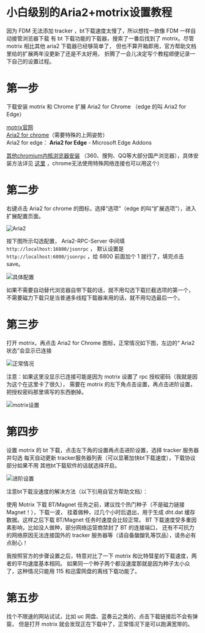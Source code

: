 # 小白级别的Aria2+motrix设置教程

因为 FDM 无法添加 tracker ，bt下载速度太慢了，所以想找一款像 FDM 一样自动接管浏览器下载
有 bt 下载功能的下载器，搜索了一番后找到了 motrix。尽管 motrix 相比其他 aria2 下载器已经够简单了，
但也不算开箱即用，官方帮助文档里给的扩展两年没更新了还是不太好用，
折腾了一会儿决定写个教程顺便记录一下自己的设置过程。



# 第一步

下载安装 motrix 和 Chrome 扩展 Aria2 for Chrome （edge 的叫 Aria2 for Edge）

[motrix官网](https://motrix.app/)  
[Aria2 for chrome](https://chrome.google.com/webstore/detail/mpkodccbngfoacfalldjimigbofkhgjn)（需要特殊的上网姿势）    
Aria2 for edge： **Aria2 for Edge** - Microsoft Edge Addons  

[其他chromium内核浏览器安装](https://chrome.zzzmh.cn/info?token=mpkodccbngfoacfalldjimigbofkhgjn)
（360、搜狗、QQ等大部分国产浏览器），具体安装方法详见 [这里](https://chrome.zzzmh.cn/help?token=setup) ，chrome无法使用特殊网络连接也可以用这个）  


# 第二步

右键点击 Aria2 for chrome 的图标，选择“选项”（edge 的叫“扩展选项”），进入扩展配置页面。

![Aria2](http://cdn.gxmnzl.xyz/img/MacMotrix1.png)

按下图所示勾选配置， Aria2-RPC-Server 中间填 `http://localhost:16800/jsonrpc` ，
默认设置是 `http://localhost:6800/jsonrpc` ，给 6800 前面加个 1 就行了，填完点击 save。

![具体配置](http://cdn.gxmnzl.xyz/img/MacMotrix2.png)


如果不需要自动替代浏览器自带下载的话，就不用勾选下载拦截选项的第一个，
不需要磁力下载只是当普通多线程下载器来用的话，就不用勾选最后一个。

# 第三步

打开 motrix，再点击 Aria2 for Chrome 图标，正常情况如下图，左边的“ Aria2 状态”会显示已连接

![正常情况](http://cdn.gxmnzl.xyz/img/MacMotrix3.png)

注意：如果这里没显示已连接可能是因为 motrix 设置了 rpc 授权密码（我就是因为这个在这里卡了很久），
需要在 motrix 的左下角点击设置，再点击进阶设置，把授权密码那里填写的东西删掉。

![motrix设置](http://cdn.gxmnzl.xyz/img/MacMotrix4.png)

# 第四步

设置 motrix 的 bt 下载，点击左下角的设置再点击进阶设置，选择 tracker 服务器并勾选
每天自动更新 tracker服务器列表（可以显著加快bt下载速度），下载协议部分如果不用
其他bt下载软件的话就选择开启。

![进阶设置](http://cdn.gxmnzl.xyz/img/MacMotrix5.png)

注意bt下载没速度的解决方法（以下引用自官方帮助文档）： 

使用 Motrix 下载 BT/Magnet 任务之前，建议找个热门种子（不是磁力链接Magnet！），下载一波，
挂着做种，过几个小时后退出，用于生成 dht.dat 缓存数据。这样之后下载 BT/Magnet 任务时速度会比较正常。
BT 下载速度受多重因素影响，比如没人做种，部分网络运营商禁封了 BT 的连接端口，
还有不可抗力的网络原因无法连接国外的 tracker 服务器等（请自备酸酸乳等饮品），请务必有点耐心！

我按照官方的步骤设置之后，特意对比了一下 motrix 和比特彗星的下载速度，两者的平均速度基本相同。
如果同一个种子两个都没速度那就是因为种子太小众了，这种情况只能用 115 和迅雷网盘的离线下载功能了。


# 第五步

找个不限速的网站试试，比如 uc 网盘、蓝奏云之类的，点击下载链接后不会有弹窗，
但是打开 motrix 就会发现正在下载中了，正常情况下是可以跑满宽带的。